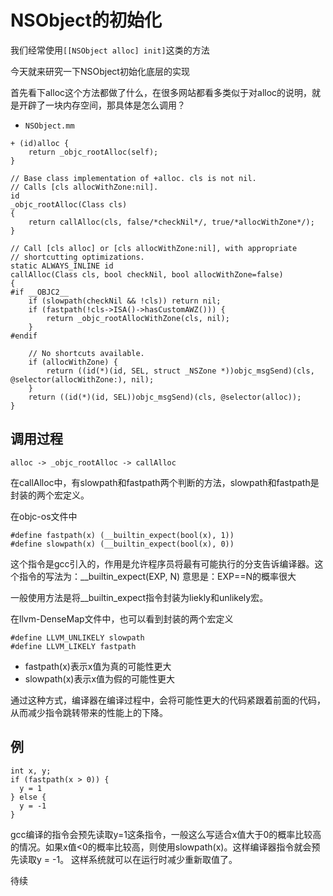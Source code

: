 # NSObject的初始化

我们经常使用`[[NSObject alloc] init]`这类的方法

今天就来研究一下NSObject初始化底层的实现

首先看下alloc这个方法都做了什么，在很多网站都看多类似于对alloc的说明，就是开辟了一块内存空间，那具体是怎么调用？

- `NSObject.mm`

```
+ (id)alloc {
    return _objc_rootAlloc(self);
}

// Base class implementation of +alloc. cls is not nil.
// Calls [cls allocWithZone:nil].
id
_objc_rootAlloc(Class cls)
{
    return callAlloc(cls, false/*checkNil*/, true/*allocWithZone*/);
}

// Call [cls alloc] or [cls allocWithZone:nil], with appropriate
// shortcutting optimizations.
static ALWAYS_INLINE id
callAlloc(Class cls, bool checkNil, bool allocWithZone=false)
{
#if __OBJC2__
    if (slowpath(checkNil && !cls)) return nil;
    if (fastpath(!cls->ISA()->hasCustomAWZ())) {
        return _objc_rootAllocWithZone(cls, nil);
    }
#endif

    // No shortcuts available.
    if (allocWithZone) {
        return ((id(*)(id, SEL, struct _NSZone *))objc_msgSend)(cls, @selector(allocWithZone:), nil);
    }
    return ((id(*)(id, SEL))objc_msgSend)(cls, @selector(alloc));
}
```

## 调用过程
  `alloc -> _objc_rootAlloc -> callAlloc`

在callAlloc中，有slowpath和fastpath两个判断的方法，slowpath和fastpath是封装的两个宏定义。

在objc-os文件中
```
#define fastpath(x) (__builtin_expect(bool(x), 1))
#define slowpath(x) (__builtin_expect(bool(x), 0))
```

这个指令是gcc引入的，作用是允许程序员将最有可能执行的分支告诉编译器。这个指令的写法为：__builtin_expect(EXP, N)
意思是：EXP==N的概率很大

一般使用方法是将__builtin_expect指令封装为liekly和unlikely宏。

在llvm-DenseMap文件中，也可以看到封装的两个宏定义
```
#define LLVM_UNLIKELY slowpath
#define LLVM_LIKELY fastpath
```

- fastpath(x)表示x值为真的可能性更大
- slowpath(x)表示x值为假的可能性更大

通过这种方式，编译器在编译过程中，会将可能性更大的代码紧跟着前面的代码，从而减少指令跳转带来的性能上的下降。

## 例

```
int x, y;
if (fastpath(x > 0)) {
  y = 1
} else {
  y = -1
}
```

gcc编译的指令会预先读取y=1这条指令，一般这么写适合x值大于0的概率比较高的情况。如果x值<0的概率比较高，则使用slowpath(x)。这样编译器指令就会预先读取y = -1。
这样系统就可以在运行时减少重新取值了。

待续
